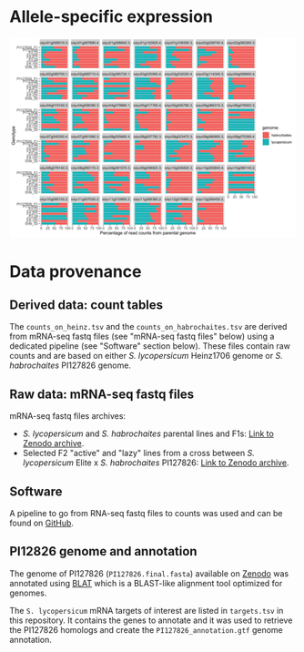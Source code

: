 # Allele-specific expression

![Figure 8](./figure8.png)


# Data provenance

## Derived data: count tables
The `counts_on_heinz.tsv` and the `counts_on_habrochaites.tsv` are derived from 
mRNA-seq fastq files (see "mRNA-seq fastq files" below) using a dedicated pipeline
(see "Software" section below). 
These files contain raw counts and are based on either _S. lycopersicum_ Heinz1706 genome or
_S. habrochaites_ PI127826 genome.

## Raw data: mRNA-seq fastq files

mRNA-seq fastq files archives:
* _S. lycopersicum_ and _S. habrochaites_ parental lines and F1s: [Link to Zenodo archive](https://zenodo.org/record/3610267).  
* Selected F2 "active" and "lazy" lines from a cross between _S. lycopersicum_ Elite x _S. habrochaites_ PI127826: [Link to Zenodo archive](https://zenodo.org/record/3610279).

## Software
A pipeline to go from RNA-seq fastq files to counts was used and can be found on [GitHub](https://github.com/BleekerLab/snakemake_rnaseq_to_counts/releases/tag/v0.2.2).

## PI12826 genome and annotation 

The genome of PI127826 (`PI127826.final.fasta`) available on [Zenodo](https://zenodo.org/record/3712239) was annotated using [BLAT](https://genome.ucsc.edu/FAQ/FAQblat.html) which is a BLAST-like alignment tool optimized for genomes.

The `S. lycopersicum` mRNA targets of interest are listed in `targets.tsv` in this repository. It contains the genes to annotate and it was used to retrieve the PI127826 homologs and create the `PI127826_annotation.gtf` genome annotation.
